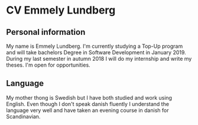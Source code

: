 # CV Emmely Lundberg

## Personal information
My name is Emmely Lundberg. I'm currently studying a Top-Up program and will take bachelors Degree in Software Development in January 2019.
During my last semester in autumn 2018 I will do my internship and write my theses. 
I'm open for opportunities.

## Language
My mother thong is Swedish but I have both studied and work using English.
Even though I don't speak danish fluently I understand the language very well and have taken an evening course in danish for Scandinavian.



